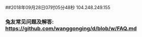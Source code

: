 ##2018年09月28日07时05分48秒 104.248.249.155
### 兔友常见问题及解答: https://github.com/wanggonging/d/blob/w/FAQ.md
